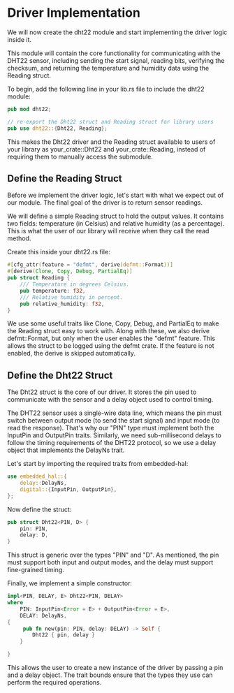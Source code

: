 # Driver Implementation

We will now create the dht22 module and start implementing the driver logic inside it.

This module will contain the core functionality for communicating with the DHT22 sensor, including sending the start signal, reading bits, verifying the checksum, and returning the temperature and humidity data using the Reading struct.

To begin, add the following line in your lib.rs file to include the dht22 module:

```rust
pub mod dht22;

// re-export the Dht22 struct and Reading struct for library users
pub use dht22::{Dht22, Reading};
```
This makes the Dht22 driver and the Reading struct available to users of your library as your_crate::Dht22 and your_crate::Reading, instead of requiring them to manually access the submodule.

## Define the Reading Struct

Before we implement the driver logic, let's start with what we expect out of our module. The final goal of the driver is to return sensor readings.

We will define a simple Reading struct to hold the output values. It contains two fields: temperature (in Celsius) and relative humidity (as a percentage). This is what the user of our library will receive when they call the read method.

Create this inside your dht22.rs file:

```rust
#[cfg_attr(feature = "defmt", derive(defmt::Format))]
#[derive(Clone, Copy, Debug, PartialEq)]
pub struct Reading {
    /// Temperature in degrees Celsius.
    pub temperature: f32,
    /// Relative humidity in percent.
    pub relative_humidity: f32,
}
```

We use some useful traits like Clone, Copy, Debug, and PartialEq to make the Reading struct easy to work with. Along with these, we also derive defmt::Format, but only when the user enables the "defmt" feature. This allows the struct to be logged using the defmt crate. If the feature is not enabled, the derive is skipped automatically.

## Define the Dht22 Struct

The Dht22 struct is the core of our driver. It stores the pin used to communicate with the sensor and a delay object used to control timing. 

The DHT22 sensor uses a single-wire data line, which means the pin must switch between output mode (to send the start signal) and input mode (to read the response). That's why our "PIN" type must implement both the InputPin and OutputPin traits. Similarly, we need sub-millisecond delays to follow the timing requirements of the DHT22 protocol, so we use a delay object that implements the DelayNs trait.

Let's start by importing the required traits from embedded-hal:

```rust
use embedded_hal::{
    delay::DelayNs,
    digital::{InputPin, OutputPin},
};
```

Now define the struct:

```rust
pub struct Dht22<PIN, D> {
    pin: PIN,
    delay: D,
}
```

This struct is generic over the types "PIN" and "D". As mentioned, the pin must support both input and output modes, and the delay must support fine-grained timing.

Finally, we implement a simple constructor:

```rust
impl<PIN, DELAY, E> Dht22<PIN, DELAY>
where
    PIN: InputPin<Error = E> + OutputPin<Error = E>,
    DELAY: DelayNs,
{
     pub fn new(pin: PIN, delay: DELAY) -> Self {
        Dht22 { pin, delay }
    }

}
```


This allows the user to create a new instance of the driver by passing a pin and a delay object. The trait bounds ensure that the types they use can perform the required operations.

